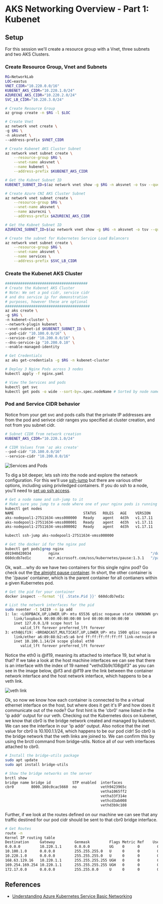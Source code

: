 
# AKS Networking Overview - Part 1: Kubenet

## Setup
For this session we'll create a resource group with a Vnet, three subnets and two AKS Clusters.

### Create Resource Group, Vnet and Subnets

```bash
RG=NetworkLab
LOC=eastus
VNET_CIDR="10.220.0.0/16"
KUBENET_AKS_CIDR="10.220.1.0/24"
AZURECNI_AKS_CIDR="10.220.2.0/24"
SVC_LB_CIDR="10.220.3.0/24"

# Create Resource Group
az group create -n $RG -l $LOC

# Create Vnet
az network vnet create \
-g $RG \
-n aksvnet \
--address-prefix $VNET_CIDR

# Create Kubenet AKS Cluster Subnet
az network vnet subnet create \
    --resource-group $RG \
    --vnet-name aksvnet \
    --name kubenet \
    --address-prefix $KUBENET_AKS_CIDR

# Get the Kubnet Subnet ID
KUBENET_SUBNET_ID=$(az network vnet show -g $RG -n aksvnet -o tsv --query "subnets[?name=='kubenet'].id")

# Create Azure CNI AKS Cluster Subnet
az network vnet subnet create \
    --resource-group $RG \
    --vnet-name aksvnet \
    --name azurecni \
    --address-prefix $AZURECNI_AKS_CIDR

# Get the Kubnet Subnet ID
AZURECNI_SUBNET_ID=$(az network vnet show -g $RG -n aksvnet -o tsv --query "subnets[?name=='azurecni'].id")

# Create the subnet for Kubernetes Service Load Balancers
az network vnet subnet create \
    --resource-group $RG \
    --vnet-name aksvnet \
    --name services \
    --address-prefix $SVC_LB_CIDR 
```

### Create the Kubenet AKS Cluster
```bash
######################################
# Create the Kubenet AKS Cluster
# Note: We set a pod cidr, service cidr
# and dns service ip for demonstration
# purposes, however these are optional
#######################################
az aks create \
-g $RG \
-n kubenet-cluster \
--network-plugin kubenet \
--vnet-subnet-id $KUBENET_SUBNET_ID \
--pod-cidr "10.100.0.0/16" \
--service-cidr "10.200.0.0/16" \
--dns-service-ip "10.200.0.10" \
--enable-managed-identity

# Get Credentials
az aks get-credentials -g $RG -n kubenet-cluster

# Deploy 3 Nginx Pods across 3 nodes
kubectl apply -f nginx.yaml

# View the Services and pods
kubectl get svc
kubectl get pods -o wide --sort-by=.spec.nodeName # Sorted by node name
```

### Pod and Service CIDR behavior

Notice from your get svc and pods calls that the private IP addresses are from the pod and serivce cidr ranges you specified at cluster creation, and not from you subnet cidr.

```bash
# Subnet CIDR from network creation
KUBENET_AKS_CIDR="10.220.1.0/24"

# CIDR Values from 'az aks create'
--pod-cidr "10.100.0.0/16"
--service-cidr "10.200.0.0/16"
```

![Services and Pods](./images/kubenetsvcspods.png)

To dig a bit deeper, lets ssh into the node and explore the network configuration. For this we'll use [ssh-jump](https://github.com/yokawasa/kubectl-plugin-ssh-jump/blob/master/README.md) but there are various other options, including using priviledged containers. If you do ssh to a node, you'll need to [set up ssh access](https://docs.microsoft.com/en-us/azure/aks/ssh).

```bash
# Get a node name and ssh-jump to it
# Make sure you jump to a node where one of your nginx pods is running
kubectl get nodes
NAME                                STATUS   ROLES   AGE    VERSION
aks-nodepool1-27511634-vmss000000   Ready    agent   4d3h   v1.17.11
aks-nodepool1-27511634-vmss000001   Ready    agent   4d3h   v1.17.11
aks-nodepool1-27511634-vmss000002   Ready    agent   4d3h   v1.17.11

kubectl ssh-jump aks-nodepool1-27511634-vmss000000

# Get the docker id for the nginx pod
kubectl get pods|grep nginx
d01940d20034        nginx                                          "/docker-entrypoint.…"   24 minutes ago      Up 24 minutes                           k8s_nginx_nginx-7cf567cc7-8879g_default_33aa572a-8816-4635-b9c4-be315b270f27_0
660dcdb7ed1c        mcr.microsoft.com/oss/kubernetes/pause:1.3.1   "/pause"                 24 minutes ago      Up 24 minutes                           k8s_POD_nginx-7cf567cc7-8879g_default_33aa572a-8816-4635-b9c4-be315b270f27_0
```

Ok, wait....why do we have two containers for this single nginx pod? Go check out the [the almight pause container](https://www.ianlewis.org/en/almighty-pause-container). In short, the other container is the '/pause' container, which is the parent container for all contianers within a given Kubernetes pod.

```bash
# Get the pid for your container
docker inspect --format '{{ .State.Pid }}' 660dcdb7ed1c

# List the network interfaces for the pid
sudo nsenter -t 14219 -n ip add
1: lo: <LOOPBACK,UP,LOWER_UP> mtu 65536 qdisc noqueue state UNKNOWN group default qlen 1000
    link/loopback 00:00:00:00:00:00 brd 00:00:00:00:00:00
    inet 127.0.0.1/8 scope host lo
       valid_lft forever preferred_lft forever
3: eth0@if19: <BROADCAST,MULTICAST,UP,LOWER_UP> mtu 1500 qdisc noqueue state UP group default
    link/ether a6:89:88:b2:e5:a6 brd ff:ff:ff:ff:ff:ff link-netnsid 0
    inet 10.100.1.14/24 scope global eth0
       valid_lft forever preferred_lft forever
```

Notice the eth0 is @if19, meaning its attached to interface 19, but what is that? If we take a look at the host machine interfaces we can see that there is an interface with the index of 19 named "vethd3b9c108@if3" as you can see in the image below, @if3 and @if19 are the link between the container network interface and the host network interface, which happens to be a veth link.

![veth link](./images/vethlink.png)

Ok, so now we know how each container is connected to the a virtual ethernet interface on the host, but where does it get it's IP and how does it communicate out of the node? Our first hint is the 'cbr0' name listed in the 'ip addr' output for our veth.  Checking out the Kubernetes docs on kubenet, we know that cbr0 is the bridge network created and managed by kubenct. We can see the interface in our 'ip addr' output. Also notice that the inet value for cbr0 is 10.100.1.1/24, which happens to be our pod cidr! So cbr0 is the bridge network that the veth links are joined to. We can confirm this by using the brctl command from bridge-utils. Notice all of our veth interfaces attached to cbr0.

```bash
# Install the bridge-utils package
sudo apt update
sudo apt install bridge-utils

# Show the bridge networks on the server
brctl show
bridge name bridge id          STP enabled  interfaces
cbr0        8000.160c0cac5660  no           veth9423965c
                                            vetha1065ff2
                                            vetha33f314e
                                            vethcd3ab008
                                            vethd3b9c108
```

Further, if we look at the routes defined on our machine we can see that any traffic destined for our pod cidr should be sent to that cbr0 bridge interface.

```bash
# Get Routes
route -n
Kernel IP routing table
Destination     Gateway         Genmask         Flags Metric Ref    Use Iface
0.0.0.0         10.220.1.1      0.0.0.0         UG    0      0        0 eth0
10.100.1.0      0.0.0.0         255.255.255.0   U     0      0        0 cbr0
10.220.1.0      0.0.0.0         255.255.255.0   U     0      0        0 eth0
168.63.129.16   10.220.1.1      255.255.255.255 UGH   0      0        0 eth0
169.254.169.254 10.220.1.1      255.255.255.255 UGH   0      0        0 eth0
172.17.0.0      0.0.0.0         255.255.0.0     U     0      0        0 docker0
```


## References
* [Understanding Azure Kubernetes Service
Basic Networking](https://azuregulfblog.files.wordpress.com/2019/04/aks_basicnetwork_technicalpaper.pdf)